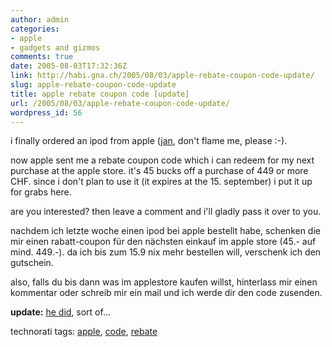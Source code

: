 ```yaml
---
author: admin
categories:
- apple
- gadgets and gizmos
comments: true
date: 2005-08-03T17:32:36Z
link: http://habi.gna.ch/2005/08/03/apple-rebate-coupon-code-update/
slug: apple-rebate-coupon-code-update
title: apple rebate coupon code [update]
url: /2005/08/03/apple-rebate-coupon-code-update/
wordpress_id: 56
---
```


i finally ordered an ipod from apple ([jan](http://pieceoplastic.com/), don't flame me, please :-).

now apple sent me a rebate coupon code which i can redeem for my next purchase at the apple store. it's 45 bucks off a purchase of 449 or more CHF. since i don't plan to use it (it expires at the 15. september) i put it up for grabs here.

are you interested? then leave a comment and i'll gladly pass it over to you.

nachdem ich letzte woche einen ipod bei apple bestellt habe, schenken die mir einen rabatt-coupon für den nächsten einkauf im apple store (45.- auf mind. 449.-). da ich bis zum 15.9 nix mehr bestellen will, verschenk ich den gutschein.

also, falls du bis dann was im applestore kaufen willst, hinterlass mir einen kommentar oder schreib mir ein mail und ich werde dir den code zusenden.

**update:** [he did](http://pieceoplastic.com/index.php/1963/ipodz-r-4-cnuts-xcpt-habi/), sort of...



technorati tags: [apple](http://technorati.com/tag/apple), [code](http://technorati.com/tag/code), [rebate](http://technorati.com/tag/rebate)


